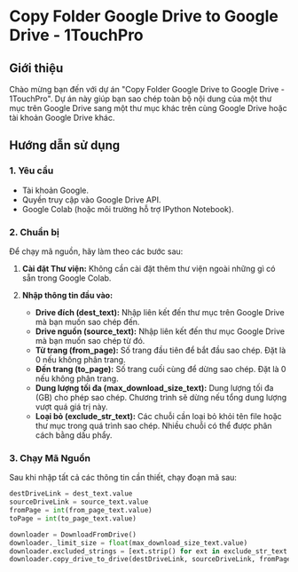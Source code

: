 # Copy Folder Google Drive to Google Drive - 1TouchPro

## Giới thiệu

Chào mừng bạn đến với dự án "Copy Folder Google Drive to Google Drive - 1TouchPro". Dự án này giúp bạn sao chép toàn bộ nội dung của một thư mục trên Google Drive sang một thư mục khác trên cùng Google Drive hoặc tài khoản Google Drive khác.

## Hướng dẫn sử dụng

### 1. Yêu cầu

- Tài khoản Google.
- Quyền truy cập vào Google Drive API.
- Google Colab (hoặc môi trường hỗ trợ IPython Notebook).

### 2. Chuẩn bị

Để chạy mã nguồn, hãy làm theo các bước sau:

1. **Cài đặt Thư viện:**
   Không cần cài đặt thêm thư viện ngoài những gì có sẵn trong Google Colab.

2. **Nhập thông tin đầu vào:**

   - **Drive đích (dest_text):** Nhập liên kết đến thư mục trên Google Drive mà bạn muốn sao chép đến.
   - **Drive nguồn (source_text):** Nhập liên kết đến thư mục Google Drive mà bạn muốn sao chép từ đó.
   - **Từ trang (from_page):** Số trang đầu tiên để bắt đầu sao chép. Đặt là 0 nếu không phân trang.
   - **Đến trang (to_page):** Số trang cuối cùng để dừng sao chép. Đặt là 0 nếu không phân trang.
   - **Dung lượng tối đa (max_download_size_text):** Dung lượng tối đa (GB) cho phép sao chép. Chương trình sẽ dừng nếu tổng dung lượng vượt quá giá trị này.
   - **Loại bỏ (exclude_str_text):** Các chuỗi cần loại bỏ khỏi tên file hoặc thư mục trong quá trình sao chép. Nhiều chuỗi có thể được phân cách bằng dấu phẩy.

### 3. Chạy Mã Nguồn

Sau khi nhập tất cả các thông tin cần thiết, chạy đoạn mã sau:

```python
destDriveLink = dest_text.value
sourceDriveLink = source_text.value
fromPage = int(from_page_text.value)
toPage = int(to_page_text.value)

downloader = DownloadFromDrive()
downloader._limit_size = float(max_download_size_text.value)
downloader.excluded_strings = [ext.strip() for ext in exclude_str_text.value.split(",") if ext.strip()]
downloader.copy_drive_to_drive(destDriveLink, sourceDriveLink, fromPage, toPage)
